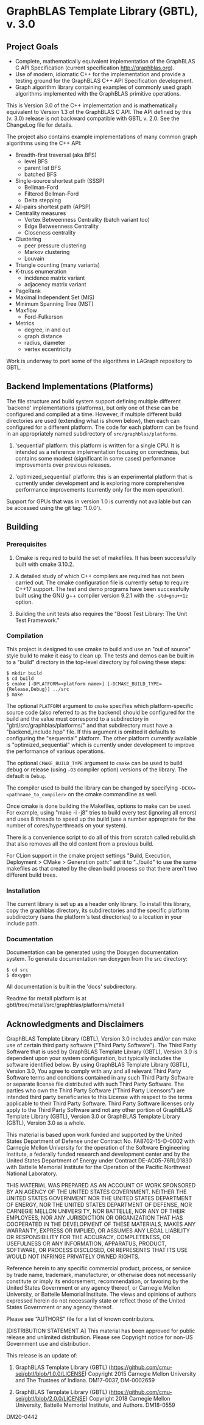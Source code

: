 # GraphBLAS Template Library (GBTL), v. 3.0

## Project Goals

* Complete, mathematically equivalent implementation of the GraphBLAS
C API Specification (current specification http://graphblas.org).
* Use of modern, idiomatic C++ for the implementation and provide a
testing ground for the GraphBLAS C++ API Specification development.
* Graph algorithm library containing examples of commonly used graph
algorithms implemented with the GraphBLAS primitive operations.

This is Version 3.0 of the C++ implementation and is mathematically
equivalent to Version 1.3 of the GraphBLAS C API.  The API defined by
this (v. 3.0) release is not backward compatible with GBTL v. 2.0. See
the ChangeLog file for details.

The project also contains example implementations of many common graph
algorithms using the C++ API:

* Breadth-first traversal (aka BFS)
  * level BFS
  * parent list BFS
  * batched BFS
* Single-source shortest path (SSSP)
  * Bellman-Ford
  * Filtered Bellman-Ford
  * Delta stepping
* All-pairs shortest path (APSP)
* Centrality measures
  * Vertex Betweenness Centrality (batch variant too)
  * Edge Betweenness Centrality
  * Closeness centrality
* Clustering
  * peer pressure clustering
  * Markov clustering
  * Louvain
* Triangle counting (many variants)
* K-truss enumeration
  * incidence matrix variant
  * adjacency matrix variant
* PageRank
* Maximal Independent Set (MIS)
* Minimum Spanning Tree (MST)
* Maxflow
  * Ford-Fulkerson
* Metrics
  * degree, in and out
  * graph distance
  * radius, diameter
  * vertex eccentricity

Work is underway to port some of the algorithms in LAGraph repository to GBTL.

## Backend Implementations (Platforms)

The file structure and build system support defining multiple
different 'backend' implementations (platforms), but only one of these
can be configured and compiled at a time.  However, if multiple
different build directories are used (extending what is shown below),
then each can configured for a different platform.  The code for each
platform can be found in an appropriately named subdirectory of
`src/graphblas/platforms`.

1. 'sequential' platform: this platform is written for a single CPU.
It is intended as a reference implementation focusing on correctness,
but contains some modest (significant in some cases) performance
improvements over previous releases.

2. 'optimized_sequential' platform: this is an experimental platform
that is currently under development and is exploring more comprehensive
performance improvements (currently only for the mxm operation).

Support for GPUs that was in version 1.0 is currently not available
but can be accessed using the git tag: '1.0.0').

## Building

### Prerequisites

1. Cmake is required to build the set of makefiles.  It has been
successfully built with cmake 3.10.2.

2. A detailed study of which C++ compilers are required has not been
carried out.  The cmake configuration file is currently setup to
require C++17 support.  The test and demo programs have been
successfully built using the GNU g++ compiler version 9.2.1 with the
`-std=gnu++1z` option.

3. Building the unit tests also requires the "Boost Test Library: The
Unit Test Framework."

### Compilation

This project is designed to use cmake to build and use an "out of
source" style build to make it easy to clean up. The tests and demos can be
built in to a "build" directory in the top-level directory by following
these steps:

```
$ mkdir build
$ cd build
$ cmake [-DPLATFORM=<platform name>] [-DCMAKE_BUILD_TYPE={Release,Debug}] ../src
$ make
```

The optional `PLATFORM` argument to `cmake` specifies which platform-specific
source code (also referred to as the backend) should be configured for the
build and the value must correspond to a subdirectory in
"gbtl/src/graphblas/platforms/" and that subdirectory must have a
"backend_include.hpp" file.  If this argument is omitted it defaults to
configuring the "sequential" platform. The other platform currently available
is "optimized_sequential" which is currently under development to improve the
performance of various operations.

The optional `CMAKE_BUILD_TYPE` argument to `cmake` can be used to build debug
or release (using `-O3` compiler option) versions of the library. The default is
`Debug`.

The compiler used to build the library can be changed by
specifying `-DCXX=<pathname_to_compiler>` on the cmake commandline as well.

Once cmake is done building the Makefiles, options to make can be used.  For
example, using "make -i -j8" tries to build every test (ignoring all errors)
and uses 8 threads to speed up the build (use a number appropriate for the
number of cores/hyperthreads on your system).

There is a convenience script to do all of this from scratch called
rebuild.sh that also removes all the old content from a previous build.

For CLion support in the cmake project settings "Build, Execution,
Deployment > CMake > Generation path:" set it to "../build" to use the
same makefiles as that created by the clean build process so that
there aren't two different build trees.

### Installation

The current library is set up as a header only library.  To install this
library, copy the graphblas directory, its subdirectories and the
specific platform subdirectory (sans the platform's test directories) to
a location in your include path.

### Documentation

Documentation can be generated using the Doxygen documentation system.  To
generate documentation run doxygen from the src directory:

```
$ cd src
$ doxygen
```

All documentation is built in the 'docs' subdirectory.

Readme for metall platform is at gbtl/tree/metall/src/graphblas/platforms/metall


## Acknowledgments and Disclaimers

GraphBLAS Template Library (GBTL), Version 3.0 includes and/or can make use
of certain third party software ("Third Party Software"). The Third Party
Software that is used by GraphBLAS Template Library (GBTL), Version 3.0 is
dependent upon your system configuration, but typically includes the software
identified below. By using GraphBLAS Template Library (GBTL), Version 3.0,
You agree to comply with any and all relevant Third Party Software terms and
conditions contained in any such Third Party Software or separate license
file distributed with such Third Party Software. The parties who own the
Third Party Software ("Third Party Licensors") are intended third party
beneficiaries to this License with respect to the terms applicable to their
Third Party Software. Third Party Software licenses only apply to the Third
Party Software and not any other portion of GraphBLAS Template Library
(GBTL), Version 3.0 or GraphBLAS Template Library (GBTL), Version 3.0 as a
whole.

This material is based upon work funded and supported by the United States
Department of Defense under Contract No. FA8702-15-D-0002 with Carnegie
Mellon University for the operation of the Software Engineering Institute, a
federally funded research and development center and by the United States
Department of Energy under Contract DE-AC05-76RL01830 with Battelle Memorial
Institute for the Operation of the Pacific Northwest National Laboratory.

THIS MATERIAL WAS PREPARED AS AN ACCOUNT OF WORK SPONSORED BY AN AGENCY OF
THE UNITED STATES GOVERNMENT.  NEITHER THE UNITED STATES GOVERNMENT NOR THE
UNITED STATES DEPARTMENT OF ENERGY, NOR THE UNITED STATES DEPARTMENT OF
DEFENSE, NOR CARNEGIE MELLON UNIVERSITY, NOR BATTELLE, NOR ANY OF THEIR
EMPLOYEES, NOR ANY JURISDICTION OR ORGANIZATION THAT HAS COOPERATED IN THE
DEVELOPMENT OF THESE MATERIALS, MAKES ANY WARRANTY, EXPRESS OR IMPLIED, OR
ASSUMES ANY LEGAL LIABILITY OR RESPONSIBILITY FOR THE ACCURACY, COMPLETENESS,
OR USEFULNESS OR ANY INFORMATION, APPARATUS, PRODUCT, SOFTWARE, OR PROCESS
DISCLOSED, OR REPRESENTS THAT ITS USE WOULD NOT INFRINGE PRIVATELY OWNED
RIGHTS.

Reference herein to any specific commercial product, process, or service by
trade name, trademark, manufacturer, or otherwise does not necessarily
constitute or imply its endorsement, recommendation, or favoring by the
United States Government or any agency thereof, or Carnegie Mellon
University, or Battelle Memorial Institute. The views and opinions of authors
expressed herein do not necessarily state or reflect those of the United
States Government or any agency thereof.

Please see “AUTHORS” file for a list of known contributors.

[DISTRIBUTION STATEMENT A] This material has been approved for public release
and unlimited distribution.  Please see Copyright notice for non-US
Government use and distribution.

This release is an update of:

1. GraphBLAS Template Library (GBTL)
(https://github.com/cmu-sei/gbtl/blob/1.0.0/LICENSE) Copyright 2015
Carnegie Mellon University and The Trustees of Indiana. DM17-0037,
DM-0002659

2. GraphBLAS Template Library (GBTL)
(https://github.com/cmu-sei/gbtl/blob/2.0.0/LICENSE) Copyright 2018
Carnegie Mellon University, Battelle Memorial Institute, and Authors.
DM18-0559

DM20-0442